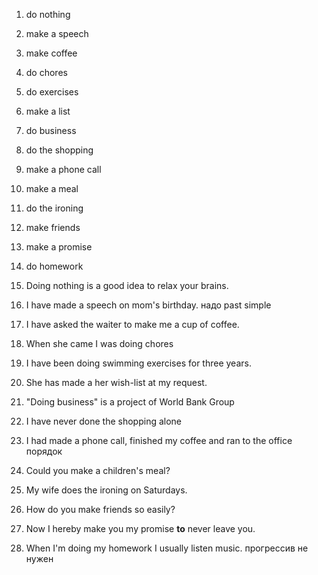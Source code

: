 
1. do nothing
2. make a speech
3. make coffee
4. do chores
5. do exercises
6. make a list
7. do business
8. do the shopping
9. make a phone call
10. make a meal
11. do the ironing
12. make friends
13. make a promise
14. do homework


1. Doing nothing is a good idea to relax your brains.
2. I have made a speech on mom's birthday. надо past simple
3. I have asked the waiter to make me a cup of coffee.
4. When she came I was doing chores
5. I have been doing swimming exercises for three years.
6. She has made a her wish-list at my request.
7. "Doing business" is a project of World Bank Group
8. I have never done the shopping alone
9. I had made a phone call, finished my coffee and ran to the office порядок
10. Could you make a children's meal?
11. My wife does the ironing on Saturdays.
12. How do you make friends so easily?
13. Now I hereby make you my promise **to** never leave you.
14. When I'm doing my homework I usually listen music. прогрессив не нужен
